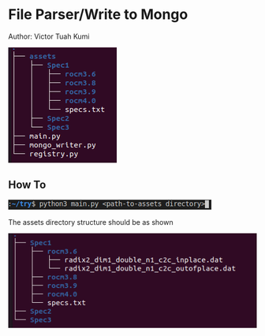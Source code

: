 # File Parser/Write to Mongo
Author: Victor Tuah Kumi

![Program Tree Structure](parser-mongo_tree.png)
## How To

![Run program from terminal](terminal-run.png)

The assets directory structure should be as shown

![assets directory tree structure](assets-tree.png)